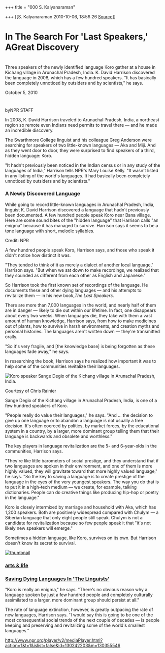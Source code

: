 +++
title = "000 S. Kalyanaraman"

+++
[[S. Kalyanaraman	2010-10-06, 18:59:26 [Source](https://groups.google.com/g/bvparishat/c/VcMNCnHOomo)]]



# In The Search For 'Last Speakers,' AGreat Discovery

# 

Three speakers of the newly identified language Koro gather at a house in Kichang village in Arunachal Pradesh, India. K. David Harrison discovered the language in 2008, which has a few hundred speakers. "It has basically been completely unnoticed by outsiders and by scientists," he says.

October 5, 2010

#  

byNPR STAFF

In 2008, K. David Harrison traveled to Arunachal Pradesh, India, a northeast region so remote even Indians need permits to travel there — and he made an incredible discovery.

The Swarthmore College linguist and his colleague Greg Anderson were searching for speakers of two little-known languages — Aka and Miji. And as they went door to door, they were surprised to find speakers of a third, hidden language: Koro.

"It hadn't previously been noticed in the Indian census or in any study of the languages of India," Harrison tells NPR's Mary Louise Kelly. "It wasn't listed in any listing of the world's languages. It had basically been completely unnoticed by outsiders and by scientists."

### A Newly Discovered Language

While going to record little-known languages in Arunachal Pradesh, India, linguist K. David Harrison discovered a language that hadn't previously been documented. A few hundred people speak Koro near Bana village. Here are some sound bites of the "hidden language" that Harrison calls "an enigma" because it has managed to survive. Harrison says it seems to be a tone language with short, melodic syllables.

Credit: NPR

A few hundred people speak Koro, Harrison says, and those who speak it didn't notice how distinct it was.

"They tended to think of it as merely a dialect of another local language," Harrison says. "But when we sat down to make recordings, we realized that they sounded as different from each other as English and Japanese."

So Harrison took the first known set of recordings of the language. He documents these and other dying languages — and his attempts to revitalize them — in his new book,*The Last Speakers*.

There are more than 7,000 languages in the world, and nearly half of them are in danger — likely to die out within our lifetime. In fact, one disappears about every two weeks. When languages die, they take with them a vast amount of human knowledge, Harrison says, from how to make medicines out of plants, how to survive in harsh environments, and creation myths and personal histories. The languages aren't written down — they're transmitted orally.

"So it's very fragile, and \[the knowledge base\] is being forgotten as these languages fade away," he says.

In researching the book, Harrison says he realized how important it was to help some of the communities revitalize their languages.

![Koro speaker Sange Degio of the Kichang village in Arunachal Pradesh, India.](https://ci6.googleusercontent.com/proxy/oPfgaR_mVJHtDabKphfDJt3JifmfP0qed6dYohLp6zVIbwpcNWQqZ5WTIWKcceQHF-aFYtVvrh6Q4F57hnpZ8l5G21QRAhHxdPm-ZlatMWUMfcMqGhdQIxUhp9uaHoLqhg=s0-d-e1-ft#http://media.npr.org/assets/img/2010/10/01/koro05_custom.jpg?t=1285944156&s=12 "Koro speaker Sange Degio of the Kichang village in Arunachal Pradesh, India.")

Courtesy of Chris Rainier

Sange Degio of the Kichang village in Arunachal Pradesh, India, is one of a few hundred speakers of Koro.

"People really do value their languages," he says. "And ... the decision to give up one language or to abandon a language is not usually a free decision. It's often coerced by politics, by market forces, by the educational system in a country, by a larger, more dominant group telling them that their language is backwards and obsolete and worthless."

The key players in language revitalization are the 5- and 6-year-olds in the communities, Harrison says.

"They're like little barometers of social prestige, and they understand that if two languages are spoken in their environment, and one of them is more highly valued, they will gravitate toward that more highly valued language," he says. "So the key to saving a language is to create prestige of the language in the eyes of the very youngest speakers. The way you do that is to put it in a high-tech medium — we create, for example, talking dictionaries. People can do creative things like producing hip-hop or poetry in the language."

Koro is closely intermixed by marriage and household with Aka, which has 1,200 speakers. Both are positively widespread compared with Chulym — a Siberian language that only eight people still speak. Chulym is not a candidate for revitalization because so few people speak it that "it's not likely new speakers will emerge."

Sometimes a hidden language, like Koro, survives on its own. But Harrison doesn't know its secret to survival.

[![thumbnail](https://ci6.googleusercontent.com/proxy/W3VMULhaGvk6Sp48xo2HgkVmgTg6KxZuOeUH8ls-hCiRNPZXxR8OZigAlMXsRrjQQKSMgMg3Mn7l7QAkH1JQbPEzAtZgMIgy3PGj32B41oHGIw_eVknQvx6LJ8PuPzGYCLRTyvhaYbvi-rENjBvMuZk3mzdm74VyE7miZYZ8l1GDTdE2NIuW8g=s0-d-e1-ft#http://media.npr.org/programs/wesat/features/2009/feb/linguists/linguists_pics_finished/linguists_75.jpg?t=1248631469 "thumbnail")](http://www.npr.org/templates/story/story.php?storyId=100874724)

### [arts & life](http://www.npr.org/templates/story/story.php?storyId=1008)

### [Saving Dying Languages In 'The Linguists'](http://www.npr.org/templates/story/story.php?storyId=100874724)

"Koro is really an enigma," he says. "There's no obvious reason why a language spoken by just a few hundred people and completely culturally assimilated to a larger, more dominant group should persist at all."

The rate of language extinction, however, is greatly outpacing the rate of new languages, Harrison says. "I would say this is going to be one of the most consequential social trends of the next couple of decades — is people keeping and preserving and revitalizing some of the world's smallest languages."

  

<http://www.npr.org/player/v2/mediaPlayer.html?action=1&t=1&islist=false&id=130242203&m=130355546>

